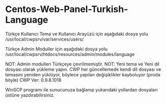 # Centos-Web-Panel-Turkish-Language

Türkçe Kullanıcı Tema ve Kullanıcı Arayüzü için aşağıdaki dosya yolu
/usr/local/cwpsrv/var/services/users/

Türkçe Admin Moduller için aşağıdaki dosya yolu
/usr/local/cwpsrv/htdocs/resources/admin/modules/language

NOT: Admin modulleri Türkçeye çevrilmemiştir.
NOT: Yeni tema ve Yeni dil dosyası olarak yükleme yapın. CWP her güncellemede kendi dil dosyası ve temasını yeniden yüklüyor, böylece yapılan değişiklikler kayboluyor (proda böyle)
CWP Ver: 0.9.8.1018

WinSCP programı ile sunucunuza bağlanıp yukarıdaki yollardan dosyaları üstüne yazdırabilirsiniz.

